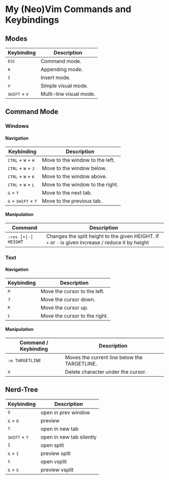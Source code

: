 # My (Neo)Vim Commands and Keybindings

## Modes

| Keybinding   | Description |
|--------------|-------------|
|<kbd>ESC</kbd>| Command mode. |
|<kbd>A</kbd>  | Appending mode. |
|<kbd>I</kbd>  | Insert mode. |
|<kbd>V</kbd>  | Simple visual mode. |
|<kbd>SHIFT</kbd> + <kbd>V</kbd>| Multi-line visual mode. |


## Command Mode
### Windows
#### Navigation

| Keybinding                                     | Description                      |
|------------------------------------------------|----------------------------------|
| <kbd>CTRL</kbd> + <kbd>W</kbd> + <kbd>H</kbd>  | Move to the window to the left.  |
| <kbd>CTRL</kbd> + <kbd>W</kbd> + <kbd>J</kbd>  | Move to the window below.        |
| <kbd>CTRL</kbd> + <kbd>W</kbd> + <kbd>K</kbd>  | Move to the window above.        |
| <kbd>CTRL</kbd> + <kbd>W</kbd> + <kbd>L</kbd>  | Move to the window to the right. |
| <kbd>G</kbd> + <kbd>T</kbd>                    | Move to the next tab.            |
| <kbd>G</kbd> + <kbd>SHIFT</kbd> + <kbd>T</kbd> | Move to the previous tab.        |

#### Manipulation

| Command                      | Description                                   |
|------------------------------|-----------------------------------------------|
| <kbd>:res `[+\|-] HEIGHT`</kbd> | Changes the split height to the given HEIGHT. If `+` or `-` is given increase / reduce it by height|

### Text
#### Navigation

| Keybinding             | Description                                   |
|------------------------|-----------------------------------------------|
| <kbd>H</kbd>           | Move the cursor to the left.                  |
| <kbd>J</kbd>           | Move the cursor down.                         |
| <kbd>K</kbd>           | Move the cursor up.                           |
| <kbd>L</kbd>           | Move the cursor to the right.                 |


#### Manipulation

| Command / Keybinding       | Description                                   |
|----------------------------|-----------------------------------------------|
| <kbd>:m `TARGETLINE`</kbd> | Moves the current line below the TARGETLINE.  |
| <kbd>X</kbd>               | Delete character under the cursor.            |


## Nerd-Tree

| Keybinding                      | Description                    |
|---------------------------------|--------------------------------|
|  <kbd>O</kbd>                   | open in prev window            |
| <kbd>G</kbd> + <kbd>O</kbd>     | preview                        |
| <kbd>T</kbd>                    | open in new tab                |
| <kbd>SHIFT</kbd> + <kbd>T</kbd> | open in new tab silently       |
| <kbd>I</kbd>                    | open split                     |
| <kbd>G</kbd> + <kbd>I</kbd>     | preview split                  |
| <kbd>S</kbd>                    | open vsplit                    |
| <kbd>G</kbd> + <kbd>S</kbd>     | preview vsplit                 |
